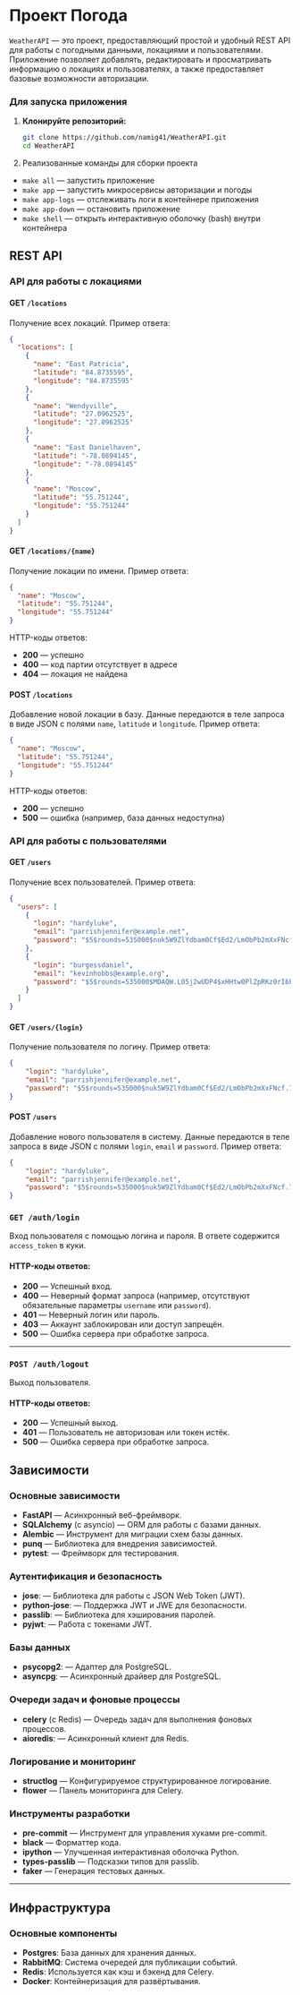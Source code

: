 # Проект Погода

`WeatherAPI` — это проект, предоставляющий простой и удобный REST API для работы с погодными данными, локациями и пользователями. Приложение позволяет добавлять, редактировать и просматривать информацию о локациях и пользователях, а также предоставляет базовые возможности авторизации.

### Для запуска приложения

1. **Клонируйте репозиторий:**

   ```bash
   git clone https://github.com/namig41/WeatherAPI.git
   cd WeatherAPI
   ```

2. Реализованные команды для сборки проекта

- `make all` — запустить приложение
- `make app` — запустить микросервисы авторизации и погоды
- `make app-logs` — отслеживать логи в контейнере приложения
- `make app-down` — остановить приложение
- `make shell` — открыть интерактивную оболочку (bash) внутри контейнера

## REST API

### API для работы с локациями

#### GET `/locations`

Получение всех локаций. Пример ответа:

```json
{
  "locations": [
    {
      "name": "East Patricia",
      "latitude": "84.8735595",
      "longitude": "84.8735595"
    },
    {
      "name": "Wendyville",
      "latitude": "27.0962525",
      "longitude": "27.0962525"
    },
    {
      "name": "East Danielhaven",
      "latitude": "-78.0894145",
      "longitude": "-78.0894145"
    },
    {
      "name": "Moscow",
      "latitude": "55.751244",
      "longitude": "55.751244"
    }
  ]
}
```

#### GET `/locations/{name}`

Получение локации по имени. Пример ответа:

```json
{
  "name": "Moscow",
  "latitude": "55.751244",
  "longitude": "55.751244"
}
```

HTTP-коды ответов:

- **200** — успешно
- **400** — код партии отсутствует в адресе
- **404** — локация не найдена

#### POST `/locations`

Добавление новой локации в базу. Данные передаются в теле запроса в виде JSON с полями `name`, `latitude` и `longitude`. Пример ответа:

```json
{
  "name": "Moscow",
  "latitude": "55.751244",
  "longitude": "55.751244"
}
```

HTTP-коды ответов:

- **200** — успешно
- **500** — ошибка (например, база данных недоступна)

### API для работы с пользователями

#### GET `/users`

Получение всех пользователей. Пример ответа:

```json
{
  "users": [
    {
      "login": "hardyluke",
      "email": "parrishjennifer@example.net",
      "password": "$5$rounds=535000$nuk5W9ZlYdbam0Cf$Ed2/LmObPb2mXxFNcf.7Gq/u1mxvLA/vnCE/WmFtpL3"
    },
    {
      "login": "burgessdaniel",
      "email": "kevinhobbs@example.org",
      "password": "$5$rounds=535000$MDAQW.L05j2wUDP4$xHHtw0PlZpRKz0rI6F/h/wrvbyso1GX1Vj4KBthoRL/"
    }
  ]
}
```

#### GET `/users/{login}`

Получение пользователя по логину. Пример ответа:

```json
{
    "login": "hardyluke",
    "email": "parrishjennifer@example.net",
    "password": "$5$rounds=535000$nuk5W9ZlYdbam0Cf$Ed2/LmObPb2mXxFNcf.7Gq/u1mxvLA/vnCE/WmFtpL3"
}
```

#### POST `/users`

Добавление нового пользователя в систему. Данные передаются в теле запроса в виде JSON с полями `login`, `email` и `password`. Пример ответа:

```json
{
    "login": "hardyluke",
    "email": "parrishjennifer@example.net",
    "password": "$5$rounds=535000$nuk5W9ZlYdbam0Cf$Ed2/LmObPb2mXxFNcf.7Gq/u1mxvLA/vnCE/WmFtpL3"
}
```

### **`GET /auth/login`**
Вход пользователя с помощью логина и пароля. В ответе содержится `access_token` в куки.

#### **HTTP-коды ответов:**
- **200** — Успешный вход.
- **400** — Неверный формат запроса (например, отсутствуют обязательные параметры `username` или `password`).
- **401** — Неверный логин или пароль.
- **403** — Аккаунт заблокирован или доступ запрещён.
- **500** — Ошибка сервера при обработке запроса.

---

### **`POST /auth/logout`**
Выход пользователя.

#### **HTTP-коды ответов:**
- **200** — Успешный выход.
- **401** — Пользователь не авторизован или токен истёк.
- **500** — Ошибка сервера при обработке запроса.

## **Зависимости**
### **Основные зависимости**
- **FastAPI** — Асинхронный веб-фреймворк.
- **SQLAlchemy** (с asyncio) — ORM для работы с базами данных.
- **Alembic** — Инструмент для миграции схем базы данных.
- **punq** — Библиотека для внедрения зависимостей.
- **pytest**: — Фреймворк для тестирования.

### **Аутентификация и безопасность**
- **jose**: — Библиотека для работы с JSON Web Token (JWT).
- **python-jose**: — Поддержка JWT и JWE для безопасности.
- **passlib**: — Библиотека для хэширования паролей.
- **pyjwt**: — Работа с токенами JWT.

### **Базы данных**
- **psycopg2**: — Адаптер для PostgreSQL.
- **asyncpg**: — Асинхронный драйвер для PostgreSQL.

### **Очереди задач и фоновые процессы**
- **celery** (с Redis) — Очередь задач для выполнения фоновых процессов.
- **aioredis**: — Асинхронный клиент для Redis.

### **Логирование и мониторинг**
- **structlog** — Конфигурируемое структурированное логирование.
- **flower** — Панель мониторинга для Celery.

### **Инструменты разработки**
- **pre-commit** — Инструмент для управления хуками pre-commit.
- **black** — Форматтер кода.
- **ipython** — Улучшенная интерактивная оболочка Python.
- **types-passlib** — Подсказки типов для passlib.
- **faker** — Генерация тестовых данных.

---

## **Инфраструктура**
### **Основные компоненты**
- **Postgres**: База данных для хранения данных.
- **RabbitMQ**: Система очередей для публикации событий.
- **Redis**: Используется как кэш и бэкенд для Celery.
- **Docker**: Контейнеризация для развёртывания.
